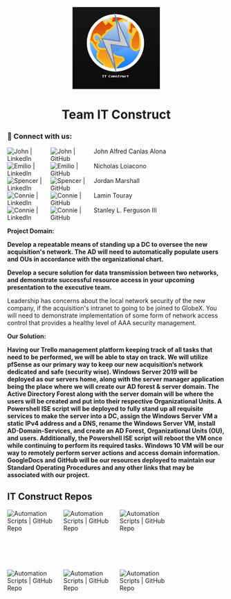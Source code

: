 <div id="header" align="center">
  <img src="https://github.com/IT-Construct/.github/blob/main/profile/1.png"  width="40%" height="40%">
  <h1>
  Team IT Construct
  </h1>
</div>

### 🤝 Connect with us:

<a href="https://www.linkedin.com/in/redalona/"><img align="left" src="https://img.shields.io/badge/linkedin-%230077B5.svg?style=for-the-badge&logo=linkedin&logoColor=white" alt="John | LinkedIn" width="100px"/></a>
<a href="https://github.com/redalona"><img align="left" src="https://img.shields.io/badge/github-%23121011.svg?style=for-the-badge&logo=github&logoColor=white" alt="John | GitHub" width="100px"/></a>
John Alfred Canlas Alona
</br>
</br>
<a href="https://www.linkedin.com/in/loiaconon/"><img align="left" src="https://img.shields.io/badge/linkedin-%230077B5.svg?style=for-the-badge&logo=linkedin&logoColor=white" alt="Emilio | LinkedIn" width="100px"/></a>
<a href="https://github.com/NicholasLoiacono"><img align="left" src="https://img.shields.io/badge/github-%23121011.svg?style=for-the-badge&logo=github&logoColor=white" alt="Emilio | GitHub" width="100px"/></a>
Nicholas Loiacono
</br>
</br>
<a href="https://www.linkedin.com/in/jordan-marshall-9663a1254/"><img align="left" src="https://img.shields.io/badge/linkedin-%230077B5.svg?style=for-the-badge&logo=linkedin&logoColor=white" alt="Spencer | LinkedIn" width="100px"/></a>
<a href="https://github.com/Jmarshall25"><img align="left" src="https://img.shields.io/badge/github-%23121011.svg?style=for-the-badge&logo=github&logoColor=white" alt="Spencer | GitHub" width="100px"/></a>
Jordan Marshall
</br>
</br>
<a href="https://www.linkedin.com/in/lamin-touray-57b09a264"><img align="left" src="https://img.shields.io/badge/linkedin-%230077B5.svg?style=for-the-badge&logo=linkedin&logoColor=white" alt="Connie | LinkedIn" width="100px"/></a>
<a href="https://github.com/Mola2ray"><img align="left" src="https://img.shields.io/badge/github-%23121011.svg?style=for-the-badge&logo=github&logoColor=white" alt="Connie | GitHub" width="100px"/></a> 
Lamin Touray
</br>
</br>
<a href="https://www.linkedin.com/in/slfiii/"><img align="left" src="https://img.shields.io/badge/linkedin-%230077B5.svg?style=for-the-badge&logo=linkedin&logoColor=white" alt="Connie | LinkedIn" width="100px"/></a>
<a href="https://github.com/Sfergy3"><img align="left" src="https://img.shields.io/badge/github-%23121011.svg?style=for-the-badge&logo=github&logoColor=white" alt="Connie | GitHub" width="100px"/></a> 
Stanley L. Ferguson III
</br>
</br>

**Project Domain:<p>Develop a repeatable means of standing up a DC to oversee the new acquisition's network. The AD will need to automatically populate users and OUs in accordance with the organizational chart.</p> <p>Develop a secure solution for data transmission between two networks, and demonstrate successful resource access in your upcoming presentation to the executive team.</p>** <p>Leadership has concerns about the local network security of the new company, if the acquisition's intranet to going to be joined to GlobeX. You will need to demonstrate implementation of some form of network access control that provides a healthy level of AAA security management.</p>

**Our Solution:<p>Having our Trello management platform keeping track of all tasks that need to be performed, we will be able to stay on track. We will utilize pfSense as our primary way to keep our new acquisition’s network dedicated and safe (security wise). Windows Server 2019 will be deployed as our servers home, along with the server manager application being the place where we will create our AD forest & server domain. The Active Directory Forest along with the server domain will be where the users will be created and put into their respective Organizational Units. A Powershell ISE script will be deployed to fully stand up all requisite services to make the server into a DC, assign the Windows Server VM a static IPv4 address and a DNS, rename the Windows Server VM, install AD-Domain-Services, and create an AD Forest, Organizational Units (OU), and users. Additionally, the Powershell ISE script will reboot the VM once while continuing to perform its required tasks. Windows 10 VM will be our way to remotely perform server actions and access domain information. GoogleDocs and GitHub will be our resources deployed to maintain our Standard Operating Procedures and any other links that may be associated with our project.</p>** 

## IT Construct Repos
<a href="https://github.com/IT-Construct/Scripts"><img align="left" src="https://thumbs.dreamstime.com/z/script-linear-icon-modern-outline-logo-concept-white-background-programming-collection-suitable-use-web-apps-mobile-133524979.jpg" alt="Automation Scripts | GitHub Repo" width="130px"/></a> 

<a href="https://github.com/IT-Construct/Slideshow"><img align="left" src="http://elearningart.com/wp-content/uploads/2016/09/970cafa5-6320-4763-b5ff-69cb81c38d4d_pastedimage0.png" alt="Automation Scripts | GitHub Repo" width="130px" height="138px"/></a> 

<a href="https://github.com/IT-Construct/SOPs"><img align="left" src="https://www.gliffy.com/sites/default/files/image/2021-01/image-blog-standard-operating-process.jpg" alt="Automation Scripts | GitHub Repo" width="130px" height="138px"/></a> 


<a href="https://github.com/IT-Construct/Topoligies-Visuals"><img align="left" src="https://cdn.educba.com/academy/wp-content/uploads/2020/02/Logical-Topology.jpg" alt="Automation Scripts | GitHub Repo" width="130px" height="138px"/></a> 

<a href="https://github.com/IT-Construct/Topoligies-Visuals"><img align="left" src="https://i.ibb.co/dbhMXHj/2.png" alt="Automation Scripts | GitHub Repo" width="130px" height="138px"/></a> 

<a href="https://github.com/IT-Construct/Team-Agreement"><img align="left" src="https://blog.crisp.se/wp-content/uploads/2018/12/WA-Voting-1024x542.png" alt="Automation Scripts | GitHub Repo" width="130px" height="138px"/></a> 


